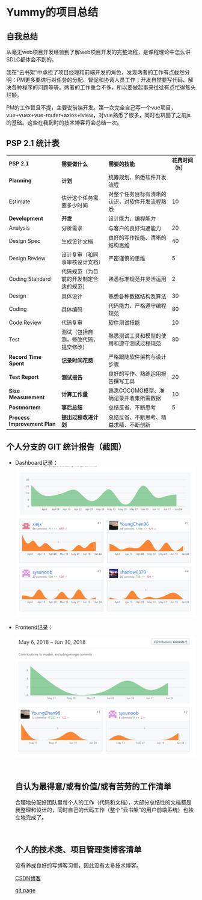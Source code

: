 # Yummy的项目总结

## 自我总结

从毫无web项目开发经验到了解web项目开发的完整流程，是课程理论中怎么讲SDLC都体会不到的。

我在“云书架”中承担了项目经理和前端开发的角色，发现两者的工作有点截然分明：PM更多要进行对任务的分配、督促和协调人员工作；开发自然要写代码、解决各种程序的问题等等。两者的工作重合不多，所以要做起事来往往有点忙得焦头烂额。

PM的工作暂且不提，主要说前端开发。第一次完全自己写一个vue项目，vue+vuex+vue-router+axios+iview，对vue熟悉了很多，同时也巩固了之前js的基础。这些在我到时的技术博客将会总结一次。

## PSP 2.1 统计表

|                              |                     |                         |             |
| ---------------------------- | ------------------- | ----------------------- | ----------- |
| **PSP 2.1**                  | **需要做什么**           | **需要的技能**               | **花费时间（h）** |
| **Planning**                 | **计划**              | 统筹规划、熟悉软件开发流程           |             |
| Estimate                     | 估计这个任务需要多少时间        | 对整个任务目标有清晰的认识，对软件开发流程熟悉 | 10          |
| **Development**              | **开发**              | 设计能力、编程能力               |             |
| Analysis                     | 分析需求                | 与客户的良好沟通能力              | 20          |
| Design Spec                  | 生成设计文档              | 良好的写作技能、清晰的结构思维         | 40          |
| Design Review                | 设计复审（和同事审核设计文档）     | 严密谨慎的思维                 | 5           |
| Coding Standard              | 代码规范（为目前的开发制定合适的规范） | 熟悉标准规范并灵活运用             | 2           |
| Design                       | 具体设计                | 熟悉各种数据结构及算法             | 30          |
| Coding                       | 具体编码                | 代码能力、严格遵守编程规范           | 80          |
| Code Review                  | 代码复审                | 软件测试技能                  | 10          |
| Test                         | 测试（包括自测，修改代码，提交修改）  | 熟悉测试工具和模型的使用和遵守测试过程规范   | 80          |
| **Record Time Spent**        | **记录时间花费**          | 严格跟随软件架构与设计步骤           |             |
| **Test Report**              | **测试报告**            | 良好的写作、熟练运用报告撰写工具        | 20          |
| **Size Measurement**         | **计算工作量**           | 熟悉COCOMO模型、准确记录并收集所需数据  | 10          |
| **Postmortem**               | **事后总结**            | 总结反省、不断思考               | 5           |
| **Process Improvement Plan** | **提出过程改进计划**        | 总结反省、不断思考、精益求精、不断创新     |             |

## 个人分支的 GIT 统计报告（截图）

- Dashboard记录：
  ![](./asset/cym_dashboard.png)

- Frontend记录：

  ![](./asset/cym_commit.png)

  ​

  ## 自认为最得意/或有价值/或有苦劳的工作清单

  合理地分配好团队里每个人的工作（代码和文档），大部分总结性的文档都是我整理和设计的，同时自己的代码工作（整个”云书架“的用户前端系统）也独立地完成了。

  ​

  ## 个人的技术类、项目管理类博客清单

  没有养成良好的写博客习惯，因此没有太多技术博客。

  [CSDN博客](https://blog.csdn.net/Young_Chen_)

  [git page](https://youngchen96.github.io/)

  ​